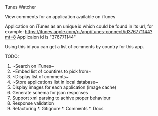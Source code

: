 Tunes Watcher

View comments for an application available on iTunes

Application on iTunes as an unique id which could be found in its url, for example:
https://itunes.apple.com/ru/app/itunes-connect/id376771144?mt=8
Applicaion id is "376771144"

Using this id you can get a list of comments by country for this app.

TODO:
1. ~Search on iTunes~
2. ~Embed list of countires to pick from~
3. ~Display list of comments~
4. ~Store applications list in local database~
5. Display images for each application (image cache)
6. Generate schema for json responses
7. Support xml parsing to achive proper behaviour
8. Response validation
9. Refactoring
*. Gitignore
*. Comments
*. Docs
